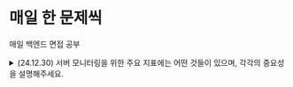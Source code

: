 # 매일 한 문제씩
매일 백엔드 면접 공부

<details>
  <summary>(24.12.30) 서버 모니터링을 위한 주요 지표에는 어떤 것들이 있으며, 각각의 중요성을 설명해주세요.</summary>
  </br>
  <p>서버 모니터링의 주요 지표로는 CPU 사용률(서버 과부하 여부를 판단), 메모리 사용률(메모리 부족이나 누수 감지), 디스크 I/O(입출력 병목 현상 확인), 네트워크 대역폭(트래픽 과부하 및 비정상 활동 감지) 등이 있습니다. 이 지표들은 서버 성능 최적화와 장애 예방을 위해 필수적으로 모니터링해야 합니다. 각각은 시스템의 안정성과 효율성을 유지하는 데 중요한 역할을 합니다.</p>
</details>
